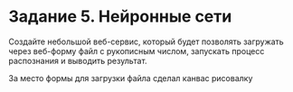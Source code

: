 # Задание 5. Нейронные сети

Cоздайте небольшой веб-сервис, который будет позволять загружать через веб-форму файл с рукописным числом, запускать процесс распознания и выводить результат.
 
За место формы для загрузки файла сделал канвас рисовалку 